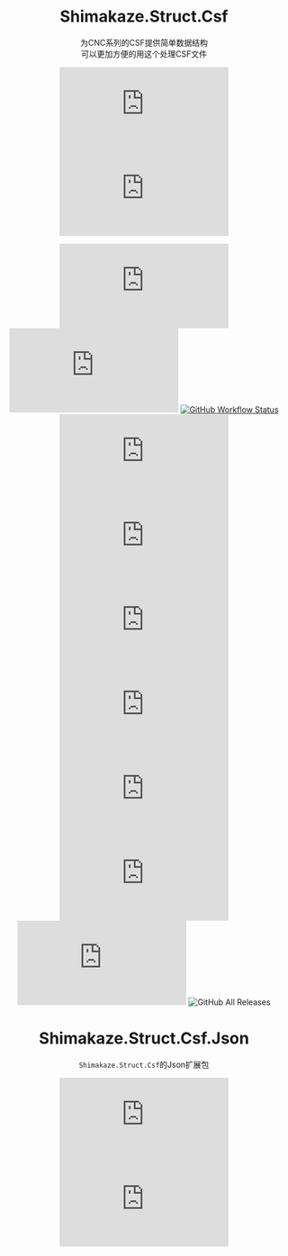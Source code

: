 <div align="center">

# Shimakaze.Struct.Csf

为CNC系列的CSF提供简单数据结构  
可以更加方便的用这个处理CSF文件  

[![Nuget](https://img.shields.io/nuget/v/Shimakaze.Struct.Csf?color=%23990099&style=flat-square)](https://www.nuget.org/packages/Shimakaze.Struct.Csf/)
![Nuget](https://img.shields.io/nuget/dt/Shimakaze.Struct.Csf?style=flat-square)

[![GitHub release (latest by date)](https://img.shields.io/github/v/release/frg2089/Shimakaze.Struct.Csf?style=flat-square)](https://github.com/frg2089/Shimakaze.Struct.Csf/releases/latest)
[![GitHub](https://img.shields.io/github/license/frg2089/Shimakaze.Struct.Csf?style=flat-square)](https://github.com/frg2089/Shimakaze.Struct.Csf/blob/master/LICENSE)
[![GitHub Workflow Status](https://img.shields.io/github/workflow/status/frg2089/Shimakaze.Struct.Csf/.NET%20Core?style=flat-square)](https://github.com/frg2089/Shimakaze.Struct.Csf/actions)
![GitHub last commit](https://img.shields.io/github/last-commit/frg2089/Shimakaze.Struct.Csf?color=%2390F&style=flat-square)
![GitHub code size in bytes](https://img.shields.io/github/languages/code-size/frg2089/Shimakaze.Struct.Csf?style=flat-square)
![GitHub repo size](https://img.shields.io/github/repo-size/frg2089/Shimakaze.Struct.Csf?color=%23F0F&style=flat-square)
![GitHub issues](https://img.shields.io/github/issues/frg2089/Shimakaze.Struct.Csf?style=flat-square)
![GitHub tag (latest by date)](https://img.shields.io/github/v/tag/frg2089/Shimakaze.Struct.Csf?color=%23F0F&style=flat-square)
![GitHub watchers](https://img.shields.io/github/watchers/frg2089/Shimakaze.Struct.Csf?style=flat-square)
![GitHub stars](https://img.shields.io/github/stars/frg2089/Shimakaze.Struct.Csf?color=%230F0&style=flat-square)
![GitHub All Releases](https://img.shields.io/github/downloads/frg2089/Shimakaze.Struct.Csf/total?color=%2309F&style=flat-square)

</div>
<div align="center">

# Shimakaze.Struct.Csf.Json

`Shimakaze.Struct.Csf`的Json扩展包

[![Nuget](https://img.shields.io/nuget/v/Shimakaze.Struct.Csf.Json?color=%23990099&style=flat-square)](https://www.nuget.org/packages/Shimakaze.Struct.Csf.Json/)
![Nuget](https://img.shields.io/nuget/dt/Shimakaze.Struct.Csf.Json?style=flat-square)

</div>
